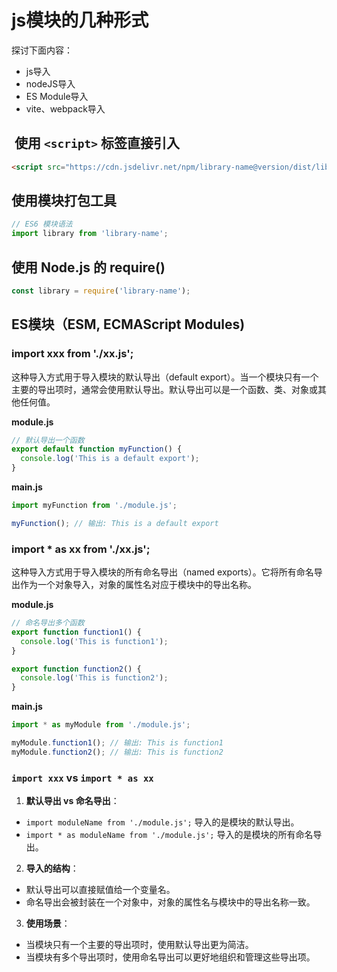 # js模块的几种形式

探讨下面内容：
- js导入
- nodeJS导入
- ES Module导入
- vite、webpack导入

##  使用 `<script>` 标签直接引入
```html
<script src="https://cdn.jsdelivr.net/npm/library-name@version/dist/library.min.js"></script>
```
## 使用模块打包工具

```js
// ES6 模块语法 
import library from 'library-name';
```

## 使用 Node.js 的 require()

```js
const library = require('library-name');
```

## ES模块（ESM, ECMAScript Modules)

### import xxx from './xx.js';


这种导入方式用于导入模块的默认导出（default export）。当一个模块只有一个主要的导出项时，通常会使用默认导出。默认导出可以是一个函数、类、对象或其他任何值。

**module.js**

```js
// 默认导出一个函数
export default function myFunction() {
  console.log('This is a default export');
}
```

**main.js**

```js
import myFunction from './module.js';

myFunction(); // 输出: This is a default export
```

### import * as xx from './xx.js';

这种导入方式用于导入模块的所有命名导出（named exports）。它将所有命名导出作为一个对象导入，对象的属性名对应于模块中的导出名称。


**module.js**

```js
// 命名导出多个函数
export function function1() {
  console.log('This is function1');
}

export function function2() {
  console.log('This is function2');
}
```

**main.js**

```js
import * as myModule from './module.js';

myModule.function1(); // 输出: This is function1
myModule.function2(); // 输出: This is function2
```

### `import xxx` vs `import * as xx` 

1. **默认导出 vs 命名导出**：
- `import moduleName from './module.js';` 导入的是模块的默认导出。
- `import * as moduleName from './module.js';` 导入的是模块的所有命名导出。
2. **导入的结构**：
- 默认导出可以直接赋值给一个变量名。
- 命名导出会被封装在一个对象中，对象的属性名与模块中的导出名称一致。
3. **使用场景**：
- 当模块只有一个主要的导出项时，使用默认导出更为简洁。
- 当模块有多个导出项时，使用命名导出可以更好地组织和管理这些导出项。
















